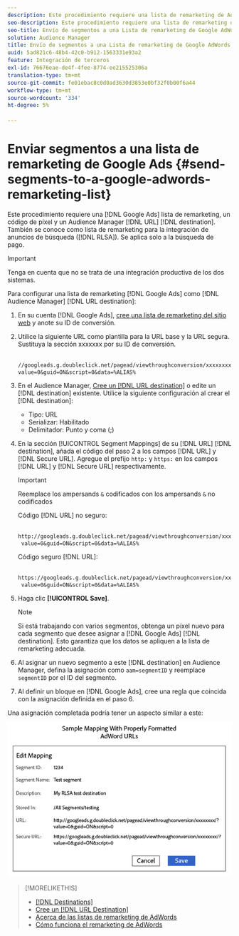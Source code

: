 ```yaml
---
description: Este procedimiento requiere una lista de remarketing de AdWords, un código de píxel y un destino de URL de Audience Manager. También se conoce como lista de remarketing para la integración de anuncios de búsqueda (RLSA). Se aplica solo a la búsqueda de pago.
seo-description: Este procedimiento requiere una lista de remarketing de AdWords, un código de píxel y un destino de URL de Audience Manager. También se conoce como lista de remarketing para la integración de anuncios de búsqueda (RLSA). Se aplica solo a la búsqueda de pago.
seo-title: Envío de segmentos a una Lista de remarketing de Google AdWords
solution: Audience Manager
title: Envío de segmentos a una Lista de remarketing de Google AdWords
uuid: 5ad821c6-48b4-42c0-b912-1563331e93a2
feature: Integración de terceros
exl-id: 76676eae-de4f-4fee-8774-ee215525306a
translation-type: tm+mt
source-git-commit: fe01ebac8c0d0ad3630d3853e0bf32f0b00f6a44
workflow-type: tm+mt
source-wordcount: '334'
ht-degree: 5%

---
```


# Enviar segmentos a una lista de remarketing de Google Ads {#send-segments-to-a-google-adwords-remarketing-list}

Este procedimiento requiere una [!DNL Google Ads] lista de remarketing, un código de píxel y un Audience Manager [!DNL URL] [!DNL destination]. También se conoce como lista de remarketing para la integración de anuncios de búsqueda ([!DNL RLSA]). Se aplica solo a la búsqueda de pago.

>[!IMPORTANT]
>Tenga en cuenta que no se trata de una integración productiva de los dos sistemas.

Para configurar una lista de remarketing [!DNL Google Ads] como [!DNL Audience Manager] [!DNL URL destination]:

1. En su cuenta [!DNL Google Ads], [cree una lista de remarketing del sitio web](https://support.google.com/adwords/answer/2454064?hl=en) y anote su ID de conversión.
1. Utilice la siguiente URL como plantilla para la URL base y la URL segura. Sustituya la sección xxxxxxx por su ID de conversión.

   ```
    //googleads.g.doubleclick.net/pagead/viewthroughconversion/xxxxxxxx/?value=0&guid=ON&script=0&data=%ALIAS%
   ```

1. En el Audience Manager, [Cree un [!DNL URL destination]](../../features/destinations/create-url-destination.md) o edite un [!DNL destination] existente. Utilice la siguiente configuración al crear el [!DNL destination]:
   * Tipo: URL
   * Serializar: Habilitado
   * Delimitador: Punto y coma (;)

1. En la sección [!UICONTROL Segment Mappings] de su [!DNL URL] [!DNL destination], añada el código del paso 2 a los campos [!DNL URL] y [!DNL Secure URL]. Agregue el prefijo `http:` y `https:` en los campos [!DNL URL] y [!DNL Secure URL] respectivamente.

   >[!IMPORTANT]
   >
   >Reemplace los ampersands `&` codificados con los ampersands `&` no codificados

   Código [!DNL URL] no seguro:

   ```
    http://googleads.g.doubleclick.net/pagead/viewthroughconversion/xxxxxxxx/?
    value=0&guid=ON&script=0&data=%ALIAS%
   ```

   Código seguro [!DNL URL]:

   ```
    https://googleads.g.doubleclick.net/pagead/viewthroughconversion/xxxxxxxx/?
    value=0&guid=ON&script=0&data=%ALIAS%
   ```

1. Haga clic **[!UICONTROL Save]**.

   >[!NOTE]
   >
   >Si está trabajando con varios segmentos, obtenga un píxel nuevo para cada segmento que desee asignar a [!DNL Google Ads] [!DNL destination]. Esto garantiza que los datos se apliquen a la lista de remarketing adecuada.

1. Al asignar un nuevo segmento a este [!DNL destination] en Audience Manager, defina la asignación como `aam=segmentID` y reemplace `segmentID` por el ID del segmento.
1. Al definir un bloque en [!DNL Google Ads], cree una regla que coincida con la asignación definida en el paso 6.

Una asignación completada podría tener un aspecto similar a este:

![](../assets/rlsa_mapping.png)

>[!MORELIKETHIS]
>
>* [[!DNL Destinations]](../../features/destinations/destinations.md)
>* [Cree un [!DNL URL Destination]](../../features/destinations/create-url-destination.md)
>* [Acerca de las listas de remarketing de AdWords](https://support.google.com/adwords/answer/2472738)
>* [Cómo funciona el remarketing de AdWords](https://support.google.com/adwords/answer/2454000)

